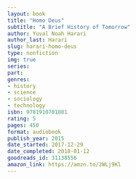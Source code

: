 ```yaml
---
layout: book
title: "Homo Deus"
subtitle: "A Brief History of Tomorrow"
author: Yuval Noah Harari
author_last: Harari
slug: harari-homo-deus
type: nonfiction
img: true
series: 
part: 
genres:
- history
- science
- sociology
- technology
isbn: 9781910701881
rating: 5
pages: 450
format: audiobook
publish_year: 2015
date_started: 2017-12-29
date_completed: 2018-01-12
goodreads_id: 31138556
amazon_link: https://amzn.to/2WLj9Kl
---
```

